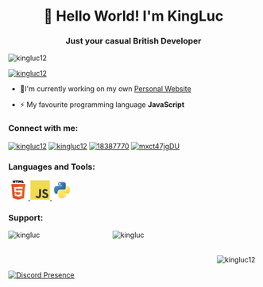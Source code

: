 <h1 align="center">👋 Hello World! I'm KingLuc</h1>
<h3 align="center">Just your casual British Developer</h3>

<p align="left"> <img src="https://komarev.com/ghpvc/?username=kingluc12&label=Views&color=000000&style=plastic" alt="kingluc12" /> </p>

<p align="left"> <a href="https://github.com/ryo-ma/github-profile-trophy"><img src="https://github-profile-trophy.vercel.app/?username=kingluc12" alt="kingluc12" /></a> </p>

- 🚧I'm currently working on my own [Personal Website](https://kingluc.is-a.dev)

- ⚡ My favourite programming language **JavaScript**

<h3 align="left">Connect with me:</h3>
<p align="left">
<a href="https://codepen.io/kingluc12" target="blank"><img align="center" src="https://raw.githubusercontent.com/rahuldkjain/github-profile-readme-generator/master/src/images/icons/Social/codepen.svg" alt="kingluc12" height="30" width="40" /></a>
<a href="https://dev.to/kingluc12" target="blank"><img align="center" src="https://raw.githubusercontent.com/rahuldkjain/github-profile-readme-generator/master/src/images/icons/Social/devto.svg" alt="kingluc12" height="30" width="40" /></a>
<a href="https://stackoverflow.com/users/18387770" target="blank"><img align="center" src="https://raw.githubusercontent.com/rahuldkjain/github-profile-readme-generator/master/src/images/icons/Social/stack-overflow.svg" alt="18387770" height="30" width="40" /></a>
<a href="https://discord.gg/mxct47jgDU" target="blank"><img align="center" src="https://raw.githubusercontent.com/rahuldkjain/github-profile-readme-generator/master/src/images/icons/Social/discord.svg" alt="mxct47jgDU" height="30" width="40" /></a>
</p>

<h3 align="left">Languages and Tools:</h3>
<p align="left"> <a href="https://www.w3.org/html/" target="_blank" rel="noreferrer"> <img src="https://raw.githubusercontent.com/devicons/devicon/master/icons/html5/html5-original-wordmark.svg" alt="html5" width="40" height="40"/> </a> <a href="https://developer.mozilla.org/en-US/docs/Web/JavaScript" target="_blank" rel="noreferrer"> <img src="https://raw.githubusercontent.com/devicons/devicon/master/icons/javascript/javascript-original.svg" alt="javascript" width="40" height="40"/> </a> <a href="https://www.python.org" target="_blank" rel="noreferrer"> <img src="https://raw.githubusercontent.com/devicons/devicon/master/icons/python/python-original.svg" alt="python" width="40" height="40"/> </a> </p>

<h3 align="left">Support:</h3>
<p><a href="https://www.buymeacoffee.com/kingluc"> <img align="left" src="https://cdn.buymeacoffee.com/buttons/v2/default-yellow.png" height="50" width="210" alt="kingluc" /></a><a href="https://ko-fi.com/kingluc"> <img align="left" src="https://cdn.ko-fi.com/cdn/kofi3.png?v=3" height="50" width="210" alt="kingluc" /></a></p><br><br>

<p><img align="center" src="https://github-readme-stats.vercel.app/api/top-langs?username=kingluc12&show_icons=true&locale=en&layout=compact" alt="kingluc12" /></p>

[![Discord Presence](https://lanyard.cnrad.dev/api/788654369225703429)](https://discord.com/users/788654369225703429)
